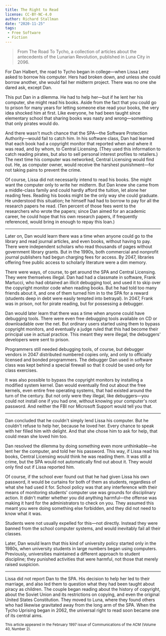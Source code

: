 ```yaml
---
title: The Right to Read
license: CC-BY-NC-4.0
author: Richard Stallman
date: "2020-11-25"
tags: 
 - Free Software
 - Fiction
---
```


> From The Road To Tycho, a collection of articles about the antecedents of the Lunarian Revolution, published in Luna City in 2096. 

For Dan Halbert, the road to Tycho began in college—when Lissa Lenz asked to borrow his computer. Hers had broken down, and unless she could borrow another, she would fail her midterm project. There was no one she dared ask, except Dan.

This put Dan in a dilemma. He had to help her—but if he lent her his computer, she might read his books. Aside from the fact that you could go to prison for many years for letting someone else read your books, the very idea shocked him at first. Like everyone, he had been taught since elementary school that sharing books was nasty and wrong—something that only pirates would do.

And there wasn't much chance that the SPA—the Software Protection Authority—would fail to catch him. In his software class, Dan had learned that each book had a copyright monitor that reported when and where it was read, and by whom, to Central Licensing. (They used this information to catch reading pirates, but also to sell personal interest profiles to retailers.) The next time his computer was networked, Central Licensing would find out. He, as computer owner, would receive the harshest punishment—for not taking pains to prevent the crime.

Of course, Lissa did not necessarily intend to read his books. She might want the computer only to write her midterm. But Dan knew she came from a middle-class family and could hardly afford the tuition, let alone her reading fees. Reading his books might be the only way she could graduate. He understood this situation; he himself had had to borrow to pay for all the research papers he read. (Ten percent of those fees went to the researchers who wrote the papers; since Dan aimed for an academic career, he could hope that his own research papers, if frequently referenced, would bring in enough to repay this loan.)

---
Later on, Dan would learn there was a time when anyone could go to the library and read journal articles, and even books, without having to pay. There were independent scholars who read thousands of pages without government library grants. But in the 1990s, both commercial and nonprofit journal publishers had begun charging fees for access. By 2047, libraries offering free public access to scholarly literature were a dim memory.

There were ways, of course, to get around the SPA and Central Licensing. They were themselves illegal. Dan had had a classmate in software, Frank Martucci, who had obtained an illicit debugging tool, and used it to skip over the copyright monitor code when reading books. But he had told too many friends about it, and one of them turned him in to the SPA for a reward (students deep in debt were easily tempted into betrayal). In 2047, Frank was in prison, not for pirate reading, but for possessing a debugger.

Dan would later learn that there was a time when anyone could have debugging tools. There were even free debugging tools available on CD or downloadable over the net. But ordinary users started using them to bypass copyright monitors, and eventually a judge ruled that this had become their principal use in actual practice. This meant they were illegal; the debuggers' developers were sent to prison.

Programmers still needed debugging tools, of course, but debugger vendors in 2047 distributed numbered copies only, and only to officially licensed and bonded programmers. The debugger Dan used in software class was kept behind a special firewall so that it could be used only for class exercises.

It was also possible to bypass the copyright monitors by installing a modified system kernel. Dan would eventually find out about the free kernels, even entire free operating systems, that had existed around the turn of the century. But not only were they illegal, like debuggers—you could not install one if you had one, without knowing your computer's root password. And neither the FBI nor Microsoft Support would tell you that.

---
Dan concluded that he couldn't simply lend Lissa his computer. But he couldn't refuse to help her, because he loved her. Every chance to speak with her filled him with delight. And that she chose him to ask for help, that could mean she loved him too.

Dan resolved the dilemma by doing something even more unthinkable—he lent her the computer, and told her his password. This way, if Lissa read his books, Central Licensing would think he was reading them. It was still a crime, but the SPA would not automatically find out about it. They would only find out if Lissa reported him.

Of course, if the school ever found out that he had given Lissa his own password, it would be curtains for both of them as students, regardless of what she had used it for. School policy was that any interference with their means of monitoring students' computer use was grounds for disciplinary action. It didn't matter whether you did anything harmful—the offense was making it hard for the administrators to check on you. They assumed this meant you were doing something else forbidden, and they did not need to know what it was.

Students were not usually expelled for this—not directly. Instead they were banned from the school computer systems, and would inevitably fail all their classes.

Later, Dan would learn that this kind of university policy started only in the 1980s, when university students in large numbers began using computers. Previously, universities maintained a different approach to student discipline; they punished activities that were harmful, not those that merely raised suspicion.

---
Lissa did not report Dan to the SPA. His decision to help her led to their marriage, and also led them to question what they had been taught about piracy as children. The couple began reading about the history of copyright, about the Soviet Union and its restrictions on copying, and even the original United States Constitution. They moved to Luna, where they found others who had likewise gravitated away from the long arm of the SPA. When the Tycho Uprising began in 2062, the universal right to read soon became one of its central aims.

<small>This article appeared in the February 1997 issue of Communications of the ACM (Volume 40, Number 2).</small>
